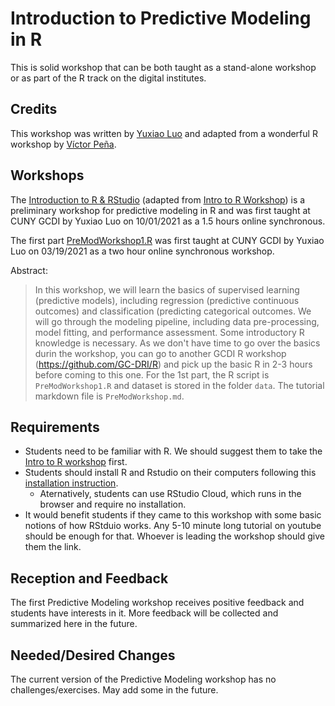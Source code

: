 # Introduction to Predictive Modeling in R
This is solid workshop that can be both taught as a stand-alone workshop or as part of the R track on the digital institutes.

## Credits
This workshop was written by [Yuxiao Luo](https://github.com/YuxiaoLuo) and adapted from a wonderful R workshop by [Víctor Peña](https://github.com/VicPena).

## Workshops
The [Introduction to R & RStudio](https://github.com/YuxiaoLuo/PredictiveModeling/blob/main/IntroR.R) (adapted from [Intro to R Workshop](https://github.com/GC-DRI/R)) is a preliminary workshop for predictive modeling in R and was first taught at CUNY GCDI by Yuxiao Luo on 10/01/2021 as a 1.5 hours online synchronous.

The first part [PreModWorkshop1.R](https://github.com/YuxiaoLuo/PredictiveModeling/blob/main/PreModWorkshop1.R) was first taught at CUNY GCDI by Yuxiao Luo on 03/19/2021 as a two hour online synchronous workshop.

Abstract:

> In this workshop, we will learn the basics of supervised learning (predictive models), including regression (predictive continuous outcomes) and classification (predicting 
> categorical outcomes. We will go through the modeling pipeline, including data pre-processing, model fitting, and performance assessment. Some introductory R knowledge is 
> necessary. As we don't have time to go over the basics durin the workshop, you can go to another GCDI R workshop (https://github.com/GC-DRI/R) and pick up the basic R in 2-3 
> hours before coming to this one. For the 1st part, the R script is `PreModWorkshop1.R` and dataset is stored in the folder `data`. The tutorial markdown file is 
> `PreModWorkshop.md`.

## Requirements
- Students need to be familiar with R. We should suggest them to take the [Intro to R workshop](https://github.com/GC-DRI/R) first.
- Students should install R and Rstudio on their computers following this [installation instruction](https://github.com/GC-DRI/install/blob/master/sections/R.md).
  - Aternatively, students can use RStudio Cloud, which runs in the browser and require no installation. 
- It would benefit students if they came to this workshop with some basic notions of how RStduio works. Any 5-10 minute long tutorial on youtube should be enough for that. Whoever is leading the workshop should give them the link.

## Reception and Feedback
The first Predictive Modeling workshop receives positive feedback and students have interests in it. More feedback will be collected and summarized here in the future.

## Needed/Desired Changes
The current version of the Predictive Modeling workshop has no challenges/exercises. May add some in the future. 
